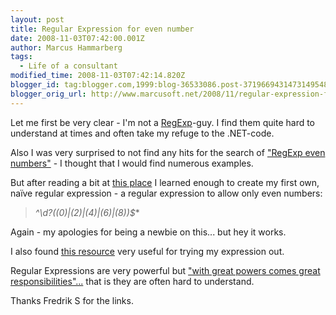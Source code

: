 ```yaml
---
layout: post
title: Regular Expression for even number
date: 2008-11-03T07:42:00.001Z
author: Marcus Hammarberg
tags:
  - Life of a consultant
modified_time: 2008-11-03T07:42:14.820Z
blogger_id: tag:blogger.com,1999:blog-36533086.post-3719669431473149548
blogger_orig_url: http://www.marcusoft.net/2008/11/regular-expression-for-even-number.html
---
```



Let me first be very clear - I'm not a
<a href="http://en.wikipedia.org/wiki/Regular_expression"
target="_blank">RegExp</a>-guy. I find them quite hard to understand at
times and often take my refuge to the .NET-code.

Also I was very surprised to not find any hits for the search of <a
href="http://www.google.co.uk/search?hl=en&amp;q=regexp+even+numbers&amp;sa=X&amp;oi=revisions_inline&amp;ct=unquoted-query-link"
target="_blank">"RegExp even numbers"</a> - I thought that I would find
numerous examples.

But after reading a bit at
<a href="http://www.15seconds.com/issue/010301.htm" target="_blank">this
place</a> I learned enough to create my first own, naïve regular
expression - a regular expression to allow only even numbers:

> **^\d*?((0)\|(2)\|(4)\|(6)\|(8))$**

Again - my apologies for being a newbie on this... but hey it works.

I also found
<a href="http://www.jansfreeware.com/articles/regexpress.html"
target="_blank">this resource</a> very useful for trying my expression
out.

Regular Expressions are very powerful but
<a href="http://www.newsfromme.com/archives/2005_10_06.html"
target="_blank">"with great powers comes great responsibilities"...</a>
that is they are often hard to understand.

Thanks Fredrik S for the links.
